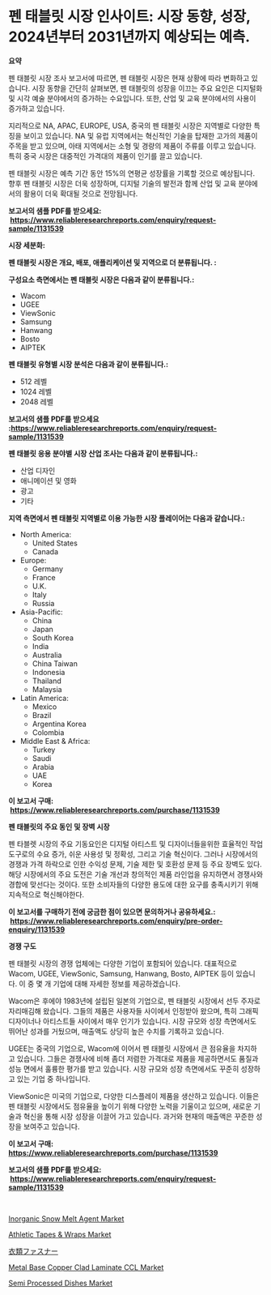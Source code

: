 <p><h1>펜 태블릿 시장 인사이트: 시장 동향, 성장, 2024년부터 2031년까지 예상되는 예측.</h1></p><p><strong>요약</strong></p>
<p><p>펜 태블릿 시장 조사 보고서에 따르면, 펜 태블릿 시장은 현재 상황에 따라 변화하고 있습니다. 시장 동향을 간단히 살펴보면, 펜 태블릿의 성장을 이끄는 주요 요인은 디지털화 및 시각 예술 분야에서의 증가하는 수요입니다. 또한, 산업 및 교육 분야에서의 사용이 증가하고 있습니다.</p><p>지리적으로 NA, APAC, EUROPE, USA, 중국의 펜 태블릿 시장은 지역별로 다양한 특징을 보이고 있습니다. NA 및 유럽 지역에서는 혁신적인 기술을 탑재한 고가의 제품이 주목을 받고 있으며, 아태 지역에서는 소형 및 경량의 제품이 주류를 이루고 있습니다. 특히 중국 시장은 대중적인 가격대의 제품이 인기를 끌고 있습니다.</p><p>펜 태블릿 시장은 예측 기간 동안 15%의 연평균 성장률을 기록할 것으로 예상됩니다. 향후 펜 태블릿 시장은 더욱 성장하며, 디지털 기술의 발전과 함께 산업 및 교육 분야에서의 활용이 더욱 확대될 것으로 전망됩니다.</p></p>
<p><strong>보고서의 샘플 PDF를 받으세요: &nbsp;<a href="https://www.reliableresearchreports.com/enquiry/request-sample/1131539">https://www.reliableresearchreports.com/enquiry/request-sample/1131539</a></strong></p>
<p><strong>시장 세분화:</strong></p>
<p><strong> 펜 태블릿 시장은 개요, 배포, 애플리케이션 및 지역으로 더 분류됩니다. :</strong></p>
<p><strong>구성요소 측면에서는 펜 태블릿 시장은 다음과 같이 분류됩니다.:</strong></p>
<p><ul><li>Wacom</li><li>UGEE</li><li>ViewSonic</li><li>Samsung</li><li>Hanwang</li><li>Bosto</li><li>AIPTEK</li></ul></p>
<p><strong> 펜 태블릿 유형별 시장 분석은 다음과 같이 분류됩니다.:</strong></p>
<p><ul><li>512 레벨</li><li>1024 레벨</li><li>2048 레벨</li></ul></p>
<p><strong>보고서의 샘플 PDF를 받으세요 :<a href="https://www.reliableresearchreports.com/enquiry/request-sample/1131539">https://www.reliableresearchreports.com/enquiry/request-sample/1131539</a></strong></p>
<p><strong> 펜 태블릿 응용 분야별 시장 산업 조사는 다음과 같이 분류됩니다.:</strong></p>
<p><ul><li>산업 디자인</li><li>애니메이션 및 영화</li><li>광고</li><li>기타</li></ul></p>
<p><strong>지역 측면에서 펜 태블릿 지역별로 이용 가능한 시장 플레이어는 다음과 같습니다.:</strong></p>
<p><ul>
    <li>
        North America:
        <ul>
            <li>United States</li>
            <li>Canada</li>
        </ul>
    </li>
    <li>
        Europe:
        <ul>
            <li>Germany</li>
            <li>France</li>
            <li>U.K.</li>
            <li>Italy</li>
            <li>Russia</li>
        </ul>
    </li>
    <li>
        Asia-Pacific:
        <ul>
            <li>China</li>
            <li>Japan</li>
            <li>South Korea</li>
            <li>India</li>
            <li>Australia</li>
            <li>China Taiwan</li>
            <li>Indonesia</li>
            <li>Thailand</li>
            <li>Malaysia</li>
        </ul>
    </li>
    <li>
        Latin America:
        <ul>
            <li>Mexico</li>
            <li>Brazil</li>
            <li>Argentina Korea</li>
            <li>Colombia</li>
        </ul>
    </li>
    <li>
        Middle East & Africa:
        <ul>
            <li>Turkey</li>
            <li>Saudi</li>
            <li>Arabia</li>
            <li>UAE</li>
            <li>Korea</li>
        </ul>
    </li>
    </ul></p>
<p><strong>이 보고서 구매: &nbsp;<a href="https://www.reliableresearchreports.com/purchase/1131539">https://www.reliableresearchreports.com/purchase/1131539</a></strong></p>
<p><strong>펜 태블릿의 주요 동인 및 장벽 시장</strong></p>
<p><p>펜 타블렛 시장의 주요 기동요인은 디지털 아티스트 및 디자이너들을위한 효율적인 작업 도구로의 수요 증가, 쉬운 사용성 및 정확성, 그리고 기술 혁신이다. 그러나 시장에서의 경쟁과 가격 하락으로 인한 수익성 문제, 기술 제한 및 호환성 문제 등 주요 장벽도 있다. 해당 시장에서의 주요 도전은 기술 개선과 창의적인 제품 라인업을 유지하면서 경쟁사와 경합에 맞선다는 것이다. 또한 소비자들의 다양한 용도에 대한 요구를 충족시키기 위해 지속적으로 혁신해야한다.</p></p>
<p><strong>이 보고서를 구매하기 전에 궁금한 점이 있으면 문의하거나 공유하세요.: &nbsp;<a href="https://www.reliableresearchreports.com/enquiry/pre-order-enquiry/1131539">https://www.reliableresearchreports.com/enquiry/pre-order-enquiry/1131539</a></strong></p>
<p><strong>경쟁 구도</strong></p>
<p><p>펜 태블릿 시장의 경쟁 업체에는 다양한 기업이 포함되어 있습니다. 대표적으로 Wacom, UGEE, ViewSonic, Samsung, Hanwang, Bosto, AIPTEK 등이 있습니다. 이 중 몇 개 기업에 대해 자세한 정보를 제공하겠습니다.</p><p>Wacom은 후에야 1983년에 설립된 일본의 기업으로, 펜 태블릿 시장에서 선두 주자로 자리매김해 왔습니다. 그들의 제품은 사용자들 사이에서 인정받아 왔으며, 특히 그래픽 디자이너나 아티스트들 사이에서 매우 인기가 있습니다. 시장 규모와 성장 측면에서도 뛰어난 성과를 거뒀으며, 매출액도 상당히 높은 수치를 기록하고 있습니다.</p><p>UGEE는 중국의 기업으로, Wacom에 이어서 펜 태블릿 시장에서 큰 점유율을 차지하고 있습니다. 그들은 경쟁사에 비해 좀더 저렴한 가격대로 제품을 제공하면서도 품질과 성능 면에서 훌륭한 평가를 받고 있습니다. 시장 규모와 성장 측면에서도 꾸준히 성장하고 있는 기업 중 하나입니다.</p><p>ViewSonic은 미국의 기업으로, 다양한 디스플레이 제품을 생산하고 있습니다. 이들은 펜 태블릿 시장에서도 점유율을 높이기 위해 다양한 노력을 기울이고 있으며, 새로운 기술과 혁신을 통해 시장 성장을 이끌어 가고 있습니다. 과거와 현재의 매출액은 꾸준한 성장을 보여주고 있습니다.</p></p>
<p><strong>이 보고서 구매: &nbsp; <a href="https://www.reliableresearchreports.com/purchase/1131539">https://www.reliableresearchreports.com/purchase/1131539</a></strong></p>
<p><strong>보고서의 샘플 PDF를 받으세요: &nbsp;<a href="https://www.reliableresearchreports.com/enquiry/request-sample/1131539">https://www.reliableresearchreports.com/enquiry/request-sample/1131539</a></strong><strong></strong></p>
<p>&nbsp;</p>
<p><p><a href="https://github.com/yoshih12/Market-Research-Report-List-2/blob/main/inorganic-snow-melt-agent-market.md">Inorganic Snow Melt Agent Market</a></p><p><a href="https://issuu.com/reportprime-2/docs/athletic-tapes-wraps-market-size-2030.pptx">Athletic Tapes & Wraps Market</a></p><p><a href="https://medium.com/@kyaorris56456/%E8%A1%A3%E9%A1%9E%E3%81%AE%E7%95%99%E3%82%81%E5%85%B7%E5%B8%82%E5%A0%B4%E3%81%AF-%E5%B8%82%E5%A0%B4%E3%82%B7%E3%82%A7%E3%82%A2-%E3%82%B5%E3%82%A4%E3%82%BA-2031%E5%B9%B4%E3%81%BE%E3%81%A7%E3%81%AE%E4%BA%88%E6%B8%AC%E3%81%AB%E7%84%A6%E7%82%B9%E3%82%92%E5%BD%93%E3%81%A6%E3%81%A6%E3%81%84%E3%81%BE%E3%81%99-10f37bd2f132">衣類ファスナー</a></p><p><a href="https://view.publitas.com/reportprime-1/metal-base-copper-clad-laminate-ccl-market-size-reflecting-a-forecast-till-2031-market-by-type-by-application-and-by-geography/">Metal Base Copper Clad Laminate CCL Market</a></p><p><a href="https://sulfuric-clavicle-d39.notion.site/Semi-Processed-Dishes-Market-Size-Evaluating-its-Market-Trends-Growth-and-Projections-2024-2031-978cbaefdbf9458d9392745a461319f4">Semi Processed Dishes Market</a></p></p>